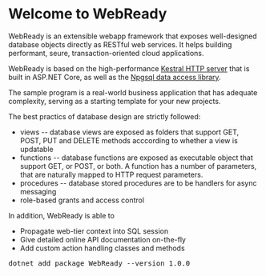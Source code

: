 # Welcome to WebReady  

WebReady is an extensible webapp framework that exposes well-designed database objects directly as RESTful web services.
It helps building performant, seure, transaction-oriented cloud applications. 

WebReady is based on the high-performance [Kestral HTTP server](https://github.com/aspnet/AspNetCore/tree/master/src/Servers/Kestrel) that is built in ASP.NET Core, as well as the [Npgsql data access library](https://www.npgsql.org/).

The sample program is a real-world business application that has adequate complexity, serving as a starting template for your new projects.

The best practics of database design are strictly followed:
* views -- database views are exposed as folders that support GET, POST, PUT and DELETE methods acccording to whether a view is updatable
* functions -- database functions are exposed as executable object that support GET, or POST, or both. A function has a number of parameters, that are naturally mapped to HTTP request parameters.
* procedures -- database stored procedures are to be handlers for async messaging
* role-based grants and access control

In addition, WebReady is able to
* Propagate web-tier context into SQL session
* Give detailed online API documentation on-the-fly
* Add custom action handling classes and methods 


<pre>
dotnet add package WebReady --version 1.0.0
</pre>

